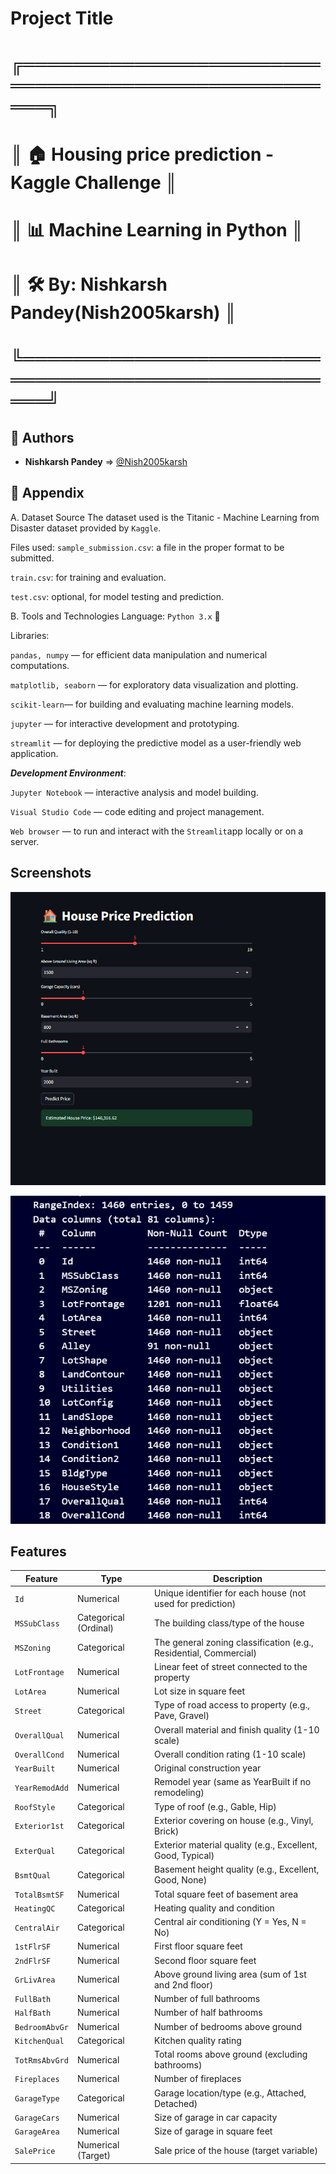 

# Project Title
# ╔════════════════════════════════════════════════════╗
# ║ 🏠 Housing price prediction - Kaggle Challenge  ║
# ║ 📊 Machine Learning in Python                      ║
# ║ 🛠️  By: Nishkarsh Pandey(Nish2005karsh)                    ║
# ╚════════════════════════════════════════════════════╝




## 👤 Authors

- **Nishkarsh Pandey** ⇒ [@Nish2005karsh](https://www.github.com/Nish2005karsh)
## 📎 Appendix
A. Dataset Source
The dataset used is the Titanic - Machine Learning from Disaster dataset provided by `Kaggle`.

Files used:
`sample_submission.csv`: a file in the proper format to be submitted.

`train.csv`: for training and evaluation.

`test.csv`: optional, for model testing and prediction.

B. Tools and Technologies
Language: `Python 3.x` 🐍

Libraries:

`pandas, numpy` — for efficient data manipulation and numerical computations.

`matplotlib, seaborn` — for exploratory data visualization and plotting.

`scikit-learn`— for building and evaluating machine learning models.

`jupyter` — for interactive development and prototyping.

`streamlit` — for deploying the predictive model as a user-friendly web application.


***Development Environment***:

`Jupyter Notebook` — interactive analysis and model building.

`Visual Studio Code` — code editing and project management.

`Web browser` — to run and interact with the `Streamlit`app locally or on a server.
## Screenshots

![Streamlitss](Screenshots/Screenshot%202025-05-18%20224218.png)

![Notebookss](Screenshots/Notebook.png)



## Features

| Feature        | Type                  | Description                                                       |
| -------------- | --------------------- | ----------------------------------------------------------------- |
| `Id`           | Numerical             | Unique identifier for each house (not used for prediction)        |
| `MSSubClass`   | Categorical (Ordinal) | The building class/type of the house                              |
| `MSZoning`     | Categorical           | The general zoning classification (e.g., Residential, Commercial) |
| `LotFrontage`  | Numerical             | Linear feet of street connected to the property                   |
| `LotArea`      | Numerical             | Lot size in square feet                                           |
| `Street`       | Categorical           | Type of road access to property (e.g., Pave, Gravel)              |
| `OverallQual`  | Numerical             | Overall material and finish quality (1-10 scale)                  |
| `OverallCond`  | Numerical             | Overall condition rating (1-10 scale)                             |
| `YearBuilt`    | Numerical             | Original construction year                                        |
| `YearRemodAdd` | Numerical             | Remodel year (same as YearBuilt if no remodeling)                 |
| `RoofStyle`    | Categorical           | Type of roof (e.g., Gable, Hip)                                   |
| `Exterior1st`  | Categorical           | Exterior covering on house (e.g., Vinyl, Brick)                   |
| `ExterQual`    | Categorical           | Exterior material quality (e.g., Excellent, Good, Typical)        |
| `BsmtQual`     | Categorical           | Basement height quality (e.g., Excellent, Good, None)             |
| `TotalBsmtSF`  | Numerical             | Total square feet of basement area                                |
| `HeatingQC`    | Categorical           | Heating quality and condition                                     |
| `CentralAir`   | Categorical           | Central air conditioning (Y = Yes, N = No)                        |
| `1stFlrSF`     | Numerical             | First floor square feet                                           |
| `2ndFlrSF`     | Numerical             | Second floor square feet                                          |
| `GrLivArea`    | Numerical             | Above ground living area (sum of 1st and 2nd floor)               |
| `FullBath`     | Numerical             | Number of full bathrooms                                          |
| `HalfBath`     | Numerical             | Number of half bathrooms                                          |
| `BedroomAbvGr` | Numerical             | Number of bedrooms above ground                                   |
| `KitchenQual`  | Categorical           | Kitchen quality rating                                            |
| `TotRmsAbvGrd` | Numerical             | Total rooms above ground (excluding bathrooms)                    |
| `Fireplaces`   | Numerical             | Number of fireplaces                                              |
| `GarageType`   | Categorical           | Garage location/type (e.g., Attached, Detached)                   |
| `GarageCars`   | Numerical             | Size of garage in car capacity                                    |
| `GarageArea`   | Numerical             | Size of garage in square feet                                     |
| `SalePrice`    | Numerical (Target)    | Sale price of the house (target variable)                         |


